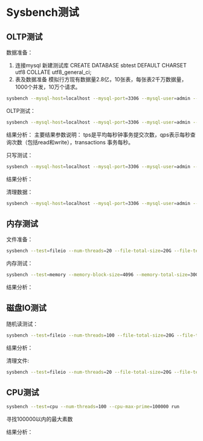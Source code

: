 # Sysbench测试

## OLTP测试
数据准备：
1.	连接mysql 新建测试库
CREATE DATABASE sbtest DEFAULT CHARSET utf8 COLLATE utf8_general_ci;
2.	表及数据准备
模拟行方现有数据量2.8亿，10张表，每张表2千万数据量，1000个并发，10万个请求。
```bash
sysbench --mysql-host=localhost --mysql-port=3306 --mysql-user=admin --mysql-password=123456 --mysql-db=sbtest --oltp-tables-count=10 --oltp-table-size=20000000 --num-threads=1000 --max-requests=100000 --report-interval=1 --test=/home/admin/sysbench-0.5/sysbench/tests/db/oltp.lua prepare

```

OLTP测试：
```bash
sysbench --mysql-host=localhost --mysql-port=3306 --mysql-user=admin --mysql-password=123456 --mysql-db=sbtest --oltp-tables-count=10 --oltp-table-size=20000000 --num-threads=1000 --max-requests=100000 --report-interval=1 --test=/home/admin/sysbench-0.5/sysbench/tests/db/oltp.lua run
```

结果分析：
   主要结果参数说明：
	tps是平均每秒钟事务提交次数，qps表示每秒查询次数（包括read和write），transactions 事务每秒。


只写测试：
```bash
sysbench --mysql-host=localhost --mysql-port=3306 --mysql-user=admin --mysql-password=123456 --mysql-db=sbtest --oltp-tables-count=10 --oltp-table-size=20000000 --num-threads=1000 --max-requests=100000 --report-interval=1 --test=/home/admin/sysbench-0.5/sysbench/tests/db/insert.lua run
```

结果分析：





清理数据：

```bash
sysbench --mysql-host=localhost --mysql-port=3306 --mysql-user=admin --mysql-password=123456 --mysql-db=sbtest --oltp-tables-count=10 --oltp-table-size=20000000 --num-threads=1000 --max-requests=100000 --report-interval=1 --test=/home/admin/sysbench-0.5/sysbench/tests/db/oltp.lua cleanup
```

## 内存测试 
文件准备：
```bash
sysbench --test=fileio --num-threads=20 --file-total-size=20G --file-test-mode=rndrw prepare

```

内存测试：
```bash
sysbench --test=memory --memory-block-size=4096 --memory-total-size=30G run

```

结果分析：





## 磁盘IO测试 
随机读测试：
```bash
sysbench --test=fileio --num-threads=100 --file-total-size=20G --file-test-mode=rndrw run
```
结果分析：




清理文件:
```bash
sysbench --test=fileio --num-threads=20 --file-total-size=20G --file-test-mode=rndrw cleanup
```

## CPU测试 
```bash
sysbench --test=cpu --num-threads=100 --cpu-max-prime=100000 run
```

寻找100000以内的最大素数

结果分析：

